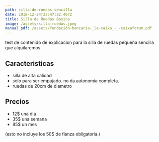 ```yaml
---
path: silla-de-ruedas-sencilla
date: 2018-12-24T23:47:32.407Z
title: Silla de Ruedas Basica
image: /assets/silla-ruedas.jpeg
manual_pdf: /assets/fundación-bancaria-_la-caixa_-_-caixaforum.pdf
---
```

test de contenido de explicacion para la silla de ruedas pequeña sencilla que alquilaremos.



## Caracteristicas

* silla de alta calidad
* solo para ser empujado. no da autonomia completa.
* ruedas de 20cm de diametro



## Precios

* 12$ una dia
* 35$ una semana
* 85$ un mes

(esto no incluye los 50$ de fianza obligatoria.)
